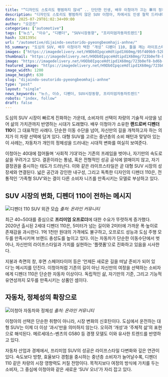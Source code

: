 ```yaml
---
title: "“디자인도 스토리도 평범하지 않네” .. 단단한 인생, 배우 이청아가 끄는 車의 정체"
description: "디자인도 스토리도 평범하지 않은 SUV 이청아, 차에서도 인생 철학 드러내다 ..."
date: 2025-07-29T01:02:34+09:00
author: "오은진"
categories: ["automotive"]
tags: ["뉴스", "이슈", "디펜더", "SUV시장동향", "프리미엄자동차트렌드"]
hash: 3281395c
url: "/automotive/dijaindo-seutorido-pyeongbeomhaji-anhne/"
h5_summary: "도심의 SUV, 배우 이청아가 택한 ‘개성’ 디펜더 110, 틀을 깨는 라이프스타일의 경제적 의미"
images: ["https://imagedelivery.net/H9Db0IpqceHdtipd1X60mg/95f409b9-52bb-494e-75e9-056849647000/public", "https://imagedelivery.net/H9Db0IpqceHdtipd1X60mg/723b0ef8-bd6b-4a45-8907-70272b576b00/public", "https://imagedelivery.net/H9Db0IpqceHdtipd1X60mg/992be4e7-ddfa-4aef-19f7-42d9b5e47800/public"]
thumbnail: "https://imagedelivery.net/H9Db0IpqceHdtipd1X60mg/723b0ef8-bd6b-4a45-8907-70272b576b00/public"
image: "https://imagedelivery.net/H9Db0IpqceHdtipd1X60mg/723b0ef8-bd6b-4a45-8907-70272b576b00/public"
featured_image: "https://imagedelivery.net/H9Db0IpqceHdtipd1X60mg/723b0ef8-bd6b-4a45-8907-70272b576b00/public"
image_width: 1200
image_height: 630
slug: "dijaindo-seutorido-pyeongbeomhaji-anhne"
type: "post"
layout: "single"
news_keywords: "뉴스, 이슈, 디펜더, SUV시장동향, 프리미엄자동차트렌드"
robots: "index, follow"
draft: false
---
```


도심의 SUV 시장이 빠르게 진화하는 가운데, 소비자의 선택이 차량의 기술적 사양을 넘어 삶의 가치관까지 반영하는 시대가 도래했다. 배우 이청아가 소유한 **랜드로버 디펜더 110**이 그 대표적인 사례다. 단순한 이동 수단을 넘어, 자신만의 길을 개척하고자 하는 의지가 이 차량 선택에 담겨 있다. 대형 SUV를 고르는 중년층의 소비 패턴과 맞닿아 있는 이 사례는, 자동차가 개인의 정체성을 드러내는 시대적 변화를 여실히 보여준다.

이청아는 40대에 접어들며 ‘사회적 기대’라는 기존의 프레임을 벗어나, 자기만의 속도로 삶을 꾸려가고 있다. 결혼이라는 통념, 혹은 전형적인 성공 공식에 얽매이지 않고, 자기 결정권을 중시하는 태도가 드러난다. 이와 같은 라이프스타일은 곧 대형 SUV 시장의 성장세와 연결된다. 넓은 공간과 강인한 내구성, 그리고 독특한 디자인의 디펜더 110은, 전통적인 ‘가족형 SUV’와는 결이 다른 소비자 니즈를 만족시키는 모델로 부상하고 있다.

## SUV 시장의 변화, 디펜더 110이 전하는 메시지

![디펜더 110 SUV 외관 모습](https://imagedelivery.net/H9Db0IpqceHdtipd1X60mg/992be4e7-ddfa-4aef-19f7-42d9b5e47800/public)
*출처: 온라인 커뮤니티*


최근 40~50대를 중심으로 **프리미엄 오프로더**에 대한 수요가 뚜렷하게 증가했다. 2020년 출시된 2세대 디펜더 110은, 5미터가 넘는 길이와 2미터에 가까운 폭·높이로 존재감을 과시한다. 1억 1천만 원대의 가격에도 불구하고, 오프로드 성능과 도심 주행 모두를 만족시키며 브랜드 충성도를 높이고 있다. 이는 자동차가 단순한 이동수단에서 벗어나, 자신만의 라이프스타일과 가치를 실현하는 ‘플랫폼’으로 진화하고 있음을 시사한다.

지붕과 측면의 창, 후면 스페어타이어 등은 ‘언제든 새로운 길을 떠날 준비가 되어 있다’는 메시지를 던진다. 이청아처럼 기존의 길이 아닌 자신만의 여정을 선택하는 소비자에게 디펜더 110은 단순한 자동차 이상이다. 독립적인 삶, 자기만의 기준, 그리고 기능적 유연성까지 모두를 만족시키는 상품인 셈이다.

## 자동차, 정체성의 확장으로

![이청아 자동차와 정체성](https://imagedelivery.net/H9Db0IpqceHdtipd1X60mg/95f409b9-52bb-494e-75e9-056849647000/public)
*출처: 온라인 커뮤니티*


이청아의 선택은 단순한 취향이 아니라, 시장 변화의 신호탄이다. 도심에서 운전하는 대형 SUV는 이제 더 이상 ‘과시’만을 의미하지 않는다. 오히려 ‘개성’과 ‘주체적 삶’의 표현으로 해석된다. 메르세데스-벤츠의 G580 등 경쟁 모델도 이와 유사한 트렌드를 반영하고 있다.

자동차 산업과 경제에서, 프리미엄 SUV의 성공은 라이프스타일 다변화와 깊은 연관이 있다. 속도보다 방향, 효율보다 경험을 중시하는 중년층 소비자가 늘어날수록, 디펜더 110 같은 차량의 시장 영향력도 커질 전망이다. 목적지보다 여정의 방식에 가치를 두는 소비자, 그 중심에 이청아와 같은 새로운 ‘SUV 오너’가 자리 잡고 있다.
